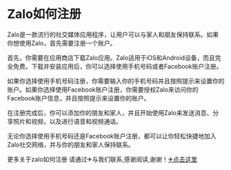 # Zalo如何注册

Zalo是一款流行的社交媒体应用程序，让用户可以与家人和朋友保持联系。如果你想使用Zalo，首先需要注册一个账户。

首先，你需要在应用商店下载Zalo应用。Zalo适用于iOS和Android设备，而且完全免费。下载并安装应用后，你可以选择使用手机号码或者Facebook账户注册。

如果你选择使用手机号码注册，你需要输入你的手机号码并且按照提示来设置你的账户。如果你选择使用Facebook账户注册，你需要授权Zalo来访问你的Facebook账户信息，并且按照提示来设置你的账户。

在注册完成后，你可以添加你的朋友和家人，并且开始使用Zalo来发送消息、分享照片和视频，以及进行语音和视频通话。

无论你选择使用手机号码还是Facebook账户注册，都可以让你轻松快捷地加入Zalo社交网络，并与你的朋友和家人保持联系。

更多关于zalo如何注册 请通过✈与我们联系,感谢阅读,谢谢！[✈点击这里](https://t.me/lm66bot)